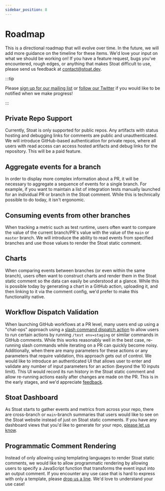 ```yaml
---
sidebar_position: 8
---
```


# Roadmap

This is a directional roadmap that will evolve over time. 
In the future, we will add more guidance on the timeline for these items.
We'd love your input on what we should be working on! If you have a feature request, bugs you've encountered, 
rough edges, or anything that makes Stoat difficult to use, please send us feedback at [contact@stoat.dev](mailto:contact@stoat.dev).

:::tip

Please [sign up for our mailing list](https://forms.gle/5EAfBMP1APQLLe2B7) or [follow our Twitter](https://twitter.com/stoat_dev) if you would like to be notified when we
make progress!

:::

## Private Repo Support

Currently, Stoat is only supported for public repos. 
Any artifacts with status hosting and debugging links for comments are public and unauthenticated. 
We will introduce GitHub-based authentication for private repos, where all users with read access can access hosted artifacts and debug links for the repository.
This will be a paid feature.

## Aggregate events for a branch
In order to display more complex information about a PR, it will be necessary to aggregate a sequence of events for a single branch. 
For example, if you want to maintain a list of integration tests manually launched for an individual PR or branch in the Stoat comment.
While this is technically possible to do today, it isn't ergonomic.

## Consuming events from other branches

When tracking a metric such as test runtime, users often want to compare the value of the current branch/PR's value with the value of the `main` or `master` branch.
We will introduce the ability to read events from specified branches and use those values to render the Stoat static comment.

## Charts

When comparing events between branches (or even within the same branch), users often want to construct charts and render them in the Stoat static comment so 
the data can easily be understood at a glance. While this is possible today by generating a chart in a GitHub action, uploading it, and then linking to it via the 
comment config, we'd prefer to make this functionality native.

## Workflow Dispatch Validation

When launching GitHub workflows at a PR level, many users end up using a "chat-ops" approach using a [slash command dispatch action](https://github.com/peter-evans/slash-command-dispatch) 
to allow users to run certain actions by running `/test env=staging` or similar commands in GitHub comments.
While this works reasonably well in the best case, re-running slash commands while iterating on a PR can quickly become noisy.
Additionally, when there are many parameters for these actions or any parameters that require validation, this approach gets out of control.
We would like to introduce an authenticated UI that allows user to enter and validate any number of input parameters for an action (beyond the 10 inputs limit).
This UI would record its run history in the Stoat static comment and allow re-running actions easily after changes are made on the PR.
This is in the early stages, and we'd appreciate [feedback](mailto:contact@stoat.dev).

## Stoat Dashboard

As Stoat starts to gather events and metrics from across your repo, there are cross-branch or `main`-branch summaries that 
users would like to see on the Stoat website instead of just on Stoat static comments.
If you have any dashboard views that you'd like to generate for your repo, [please let us know](mailto:contact@stoat.dev).

## Programmatic Comment Rendering

Instead of only allowing using templating languages to render Stoat static comments, 
we would like to allow programmatic rendering by allowing users to specify a JavaScript function
that transforms the event input into an output comment. If you encounter any use case that is
hard to express with only a template, please [drop us a line](mailto:contact@stoat.dev). 
We'd love to understand your use case!
